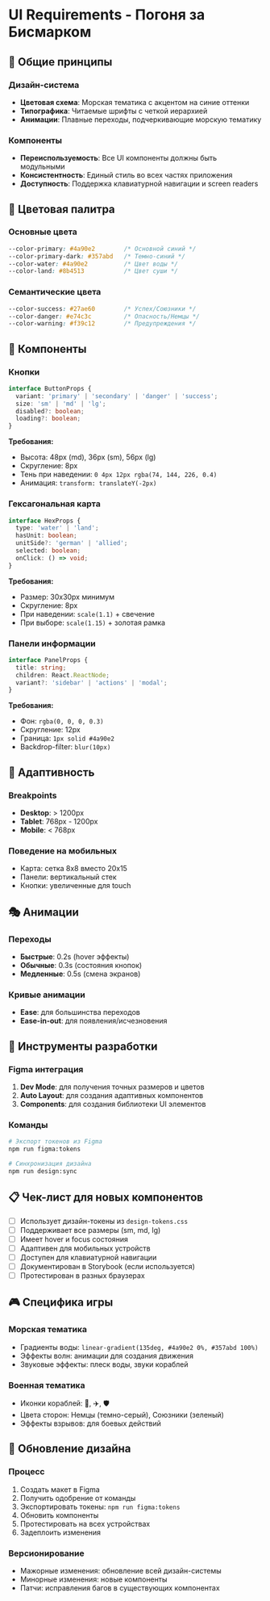 # UI Requirements - Погоня за Бисмарком

## 🎯 Общие принципы

### Дизайн-система
- **Цветовая схема**: Морская тематика с акцентом на синие оттенки
- **Типографика**: Читаемые шрифты с четкой иерархией
- **Анимации**: Плавные переходы, подчеркивающие морскую тематику

### Компоненты
- **Переиспользуемость**: Все UI компоненты должны быть модульными
- **Консистентность**: Единый стиль во всех частях приложения
- **Доступность**: Поддержка клавиатурной навигации и screen readers

## 🎨 Цветовая палитра

### Основные цвета
```css
--color-primary: #4a90e2        /* Основной синий */
--color-primary-dark: #357abd   /* Темно-синий */
--color-water: #4a90e2          /* Цвет воды */
--color-land: #8b4513           /* Цвет суши */
```

### Семантические цвета
```css
--color-success: #27ae60        /* Успех/Союзники */
--color-danger: #e74c3c         /* Опасность/Немцы */
--color-warning: #f39c12        /* Предупреждения */
```

## 🧩 Компоненты

### Кнопки
```typescript
interface ButtonProps {
  variant: 'primary' | 'secondary' | 'danger' | 'success';
  size: 'sm' | 'md' | 'lg';
  disabled?: boolean;
  loading?: boolean;
}
```

**Требования:**
- Высота: 48px (md), 36px (sm), 56px (lg)
- Скругление: 8px
- Тень при наведении: `0 4px 12px rgba(74, 144, 226, 0.4)`
- Анимация: `transform: translateY(-2px)`

### Гексагональная карта
```typescript
interface HexProps {
  type: 'water' | 'land';
  hasUnit: boolean;
  unitSide?: 'german' | 'allied';
  selected: boolean;
  onClick: () => void;
}
```

**Требования:**
- Размер: 30x30px минимум
- Скругление: 8px
- При наведении: `scale(1.1)` + свечение
- При выборе: `scale(1.15)` + золотая рамка

### Панели информации
```typescript
interface PanelProps {
  title: string;
  children: React.ReactNode;
  variant?: 'sidebar' | 'actions' | 'modal';
}
```

**Требования:**
- Фон: `rgba(0, 0, 0, 0.3)`
- Скругление: 12px
- Граница: `1px solid #4a90e2`
- Backdrop-filter: `blur(10px)`

## 📱 Адаптивность

### Breakpoints
- **Desktop**: > 1200px
- **Tablet**: 768px - 1200px  
- **Mobile**: < 768px

### Поведение на мобильных
- Карта: сетка 8x8 вместо 20x15
- Панели: вертикальный стек
- Кнопки: увеличенные для touch

## 🎭 Анимации

### Переходы
- **Быстрые**: 0.2s (hover эффекты)
- **Обычные**: 0.3s (состояния кнопок)
- **Медленные**: 0.5s (смена экранов)

### Кривые анимации
- **Ease**: для большинства переходов
- **Ease-in-out**: для появления/исчезновения

## 🔧 Инструменты разработки

### Figma интеграция
1. **Dev Mode**: для получения точных размеров и цветов
2. **Auto Layout**: для создания адаптивных компонентов
3. **Components**: для создания библиотеки UI элементов

### Команды
```bash
# Экспорт токенов из Figma
npm run figma:tokens

# Синхронизация дизайна
npm run design:sync
```

## 📋 Чек-лист для новых компонентов

- [ ] Использует дизайн-токены из `design-tokens.css`
- [ ] Поддерживает все размеры (sm, md, lg)
- [ ] Имеет hover и focus состояния
- [ ] Адаптивен для мобильных устройств
- [ ] Доступен для клавиатурной навигации
- [ ] Документирован в Storybook (если используется)
- [ ] Протестирован в разных браузерах

## 🎮 Специфика игры

### Морская тематика
- Градиенты воды: `linear-gradient(135deg, #4a90e2 0%, #357abd 100%)`
- Эффекты волн: анимации для создания движения
- Звуковые эффекты: плеск воды, звуки кораблей

### Военная тематика
- Иконки кораблей: 🚢, ✈️, 🛡️
- Цвета сторон: Немцы (темно-серый), Союзники (зеленый)
- Эффекты взрывов: для боевых действий

## 🔄 Обновление дизайна

### Процесс
1. Создать макет в Figma
2. Получить одобрение от команды
3. Экспортировать токены: `npm run figma:tokens`
4. Обновить компоненты
5. Протестировать на всех устройствах
6. Задеплоить изменения

### Версионирование
- Мажорные изменения: обновление всей дизайн-системы
- Минорные изменения: новые компоненты
- Патчи: исправления багов в существующих компонентах
